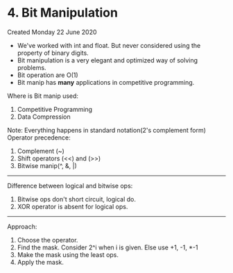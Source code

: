 # 4. Bit Manipulation
Created Monday 22 June 2020

* We've worked with int and float. But never considered using the property of binary digits.
* Bit manipulation is a very elegant and optimized way of solving problems.
* Bit operation are O(1)
* Bit manip has **many** applications in competitive programming.

Where is Bit manip used:

1. Competitive Programming
2. Data Compression


Note: Everything happens in standard notation(2's complement form)
Operator precedence:

1. Complement (~)
2. Shift operators (<<) and (>>)
3. Bitwise manip(^, &, |)


*****

Difference between logical and bitwise ops:

1. Bitwise ops don't short circuit, logical do.
2. XOR operator is absent for logical ops.


*****

Approach:

1. Choose the operator.
2. Find the mask. Consider 2^i when i is given. Else use +1, -1, *-1
3. Make the mask using the least ops.
4. Apply the mask.



